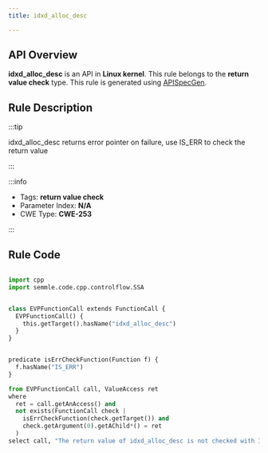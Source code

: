 ```yaml
---
title: idxd_alloc_desc

---
```



## API Overview
**idxd_alloc_desc** is an API in **Linux kernel**. This rule belongs to the **return value check** type. This rule is generated using [APISpecGen](../../tools/APISpecGen).
## Rule Description

:::tip

idxd_alloc_desc returns error pointer on failure, use IS_ERR to check the return value

:::

:::info

- Tags: **return value check**
- Parameter Index: **N/A**
- CWE Type: **CWE-253**

:::

## Rule Code
```python

import cpp
import semmle.code.cpp.controlflow.SSA


class EVPFunctionCall extends FunctionCall {
  EVPFunctionCall() {
    this.getTarget().hasName("idxd_alloc_desc")
  }
}


predicate isErrCheckFunction(Function f) {
  f.hasName("IS_ERR") 
}

from EVPFunctionCall call, ValueAccess ret
where
  ret = call.getAnAccess() and
  not exists(FunctionCall check |
    isErrCheckFunction(check.getTarget()) and
    check.getArgument(0).getAChild*() = ret
  )
select call, "The return value of idxd_alloc_desc is not checked with IS_ERR."
    
```